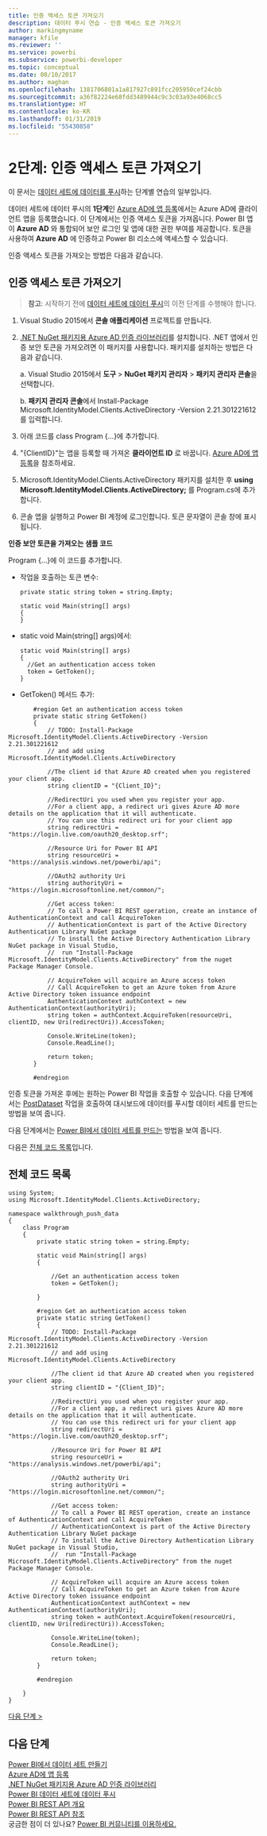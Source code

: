 ```yaml
---
title: 인증 액세스 토큰 가져오기
description: 데이터 푸시 연습 - 인증 액세스 토큰 가져오기
author: markingmyname
manager: kfile
ms.reviewer: ''
ms.service: powerbi
ms.subservice: powerbi-developer
ms.topic: conceptual
ms.date: 08/10/2017
ms.author: maghan
ms.openlocfilehash: 1381706801a1a817927c891fcc205950cef24cbb
ms.sourcegitcommit: a36f82224e68fdd3489944c9c3c03a93e4068cc5
ms.translationtype: HT
ms.contentlocale: ko-KR
ms.lasthandoff: 01/31/2019
ms.locfileid: "55430858"
---
```

# <a name="step-2-get-an-authentication-access-token"></a>2단계: 인증 액세스 토큰 가져오기
이 문서는 [데이터 세트에 데이터를 푸시](walkthrough-push-data.md)하는 단계별 연습의 일부입니다.

데이터 세트에 데이터 푸시의 **1단계**인 [Azure AD에 앱 등록](walkthrough-push-data-register-app-with-azure-ad.md)에서는 Azure AD에 클라이언트 앱을 등록했습니다. 이 단계에서는 인증 액세스 토큰을 가져옵니다. Power BI 앱이 **Azure AD** 와 통합되어 보안 로그인 및 앱에 대한 권한 부여를 제공합니다. 토큰을 사용하여 **Azure AD** 에 인증하고 Power BI 리소스에 액세스할 수 있습니다.

인증 액세스 토큰을 가져오는 방법은 다음과 같습니다.

## <a name="get-an-authentication-access-token"></a>인증 액세스 토큰 가져오기
> **참고**: 시작하기 전에 [데이터 세트에 데이터 푸시](walkthrough-push-data.md)의 이전 단계를 수행해야 합니다.
> 
> 

1. Visual Studio 2015에서 **콘솔 애플리케이션** 프로젝트를 만듭니다.
2. [.NET NuGet 패키지용 Azure AD 인증 라이브러리](https://www.nuget.org/packages/Microsoft.IdentityModel.Clients.ActiveDirectory/)를 설치합니다. .NET 앱에서 인증 보안 토큰을 가져오려면 이 패키지를 사용합니다. 패키지를 설치하는 방법은 다음과 같습니다.
   
     a. Visual Studio 2015에서 **도구** > **NuGet 패키지 관리자** > **패키지 관리자 콘솔**을 선택합니다.
   
     b. **패키지 관리자 콘솔**에서 Install-Package Microsoft.IdentityModel.Clients.ActiveDirectory -Version 2.21.301221612를 입력합니다.
3. 아래 코드를 class Program {...}에 추가합니다.
4. "{ClientID}"는 앱을 등록할 때 가져온 **클라이언트 ID** 로 바꿉니다. [Azure AD에 앱 등록](walkthrough-push-data-register-app-with-azure-ad.md)을 참조하세요.
5. Microsoft.IdentityModel.Clients.ActiveDirectory 패키지를 설치한 후 **using Microsoft.IdentityModel.Clients.ActiveDirectory;** 를 Program.cs에 추가합니다.
6. 콘솔 앱을 실행하고 Power BI 계정에 로그인합니다. 토큰 문자열이 콘솔 창에 표시됩니다.

**인증 보안 토큰을 가져오는 샘플 코드**

Program {...}에 이 코드를 추가합니다.

* 작업을 호출하는 토큰 변수:
  
  ```
  private static string token = string.Empty;
  
  static void Main(string[] args)
  {
  }
  ```
* static void Main(string[] args)에서:
  
  ```
  static void Main(string[] args)
  {
    //Get an authentication access token
    token = GetToken();
  }
  ```
* GetToken() 메서드 추가:

```
       #region Get an authentication access token
       private static string GetToken()
       {
           // TODO: Install-Package Microsoft.IdentityModel.Clients.ActiveDirectory -Version 2.21.301221612
           // and add using Microsoft.IdentityModel.Clients.ActiveDirectory

           //The client id that Azure AD created when you registered your client app.
           string clientID = "{Client_ID}";

           //RedirectUri you used when you register your app.
           //For a client app, a redirect uri gives Azure AD more details on the application that it will authenticate.
           // You can use this redirect uri for your client app
           string redirectUri = "https://login.live.com/oauth20_desktop.srf";

           //Resource Uri for Power BI API
           string resourceUri = "https://analysis.windows.net/powerbi/api";

           //OAuth2 authority Uri
           string authorityUri = "https://login.microsoftonline.net/common/";

           //Get access token:
           // To call a Power BI REST operation, create an instance of AuthenticationContext and call AcquireToken
           // AuthenticationContext is part of the Active Directory Authentication Library NuGet package
           // To install the Active Directory Authentication Library NuGet package in Visual Studio,
           //  run "Install-Package Microsoft.IdentityModel.Clients.ActiveDirectory" from the nuget Package Manager Console.

           // AcquireToken will acquire an Azure access token
           // Call AcquireToken to get an Azure token from Azure Active Directory token issuance endpoint
           AuthenticationContext authContext = new AuthenticationContext(authorityUri);
           string token = authContext.AcquireToken(resourceUri, clientID, new Uri(redirectUri)).AccessToken;

           Console.WriteLine(token);
           Console.ReadLine();

           return token;
       }

       #endregion
```

인증 토큰을 가져온 후에는 원하는 Power BI 작업을 호출할 수 있습니다. 다음 단계에서는 [PostDataset](https://docs.microsoft.com/rest/api/power-bi/pushdatasets) 작업을 호출하여 대시보드에 데이터를 푸시할 데이터 세트를 만드는 방법을 보여 줍니다.

다음 단계에서는 [Power BI에서 데이터 세트를 만드는](walkthrough-push-data-create-dataset.md) 방법을 보여 줍니다.

다음은 [전체 코드 목록](#code)입니다.

<a name="code"/>

## <a name="complete-code-listing"></a>전체 코드 목록
    using System;
    using Microsoft.IdentityModel.Clients.ActiveDirectory;

    namespace walkthrough_push_data
    {
        class Program
        {
            private static string token = string.Empty;

            static void Main(string[] args)
            {

                //Get an authentication access token
                token = GetToken();

            }

            #region Get an authentication access token
            private static string GetToken()
            {
                // TODO: Install-Package Microsoft.IdentityModel.Clients.ActiveDirectory -Version 2.21.301221612
                // and add using Microsoft.IdentityModel.Clients.ActiveDirectory

                //The client id that Azure AD created when you registered your client app.
                string clientID = "{Client_ID}";

                //RedirectUri you used when you register your app.
                //For a client app, a redirect uri gives Azure AD more details on the application that it will authenticate.
                // You can use this redirect uri for your client app
                string redirectUri = "https://login.live.com/oauth20_desktop.srf";

                //Resource Uri for Power BI API
                string resourceUri = "https://analysis.windows.net/powerbi/api";

                //OAuth2 authority Uri
                string authorityUri = "https://login.microsoftonline.net/common/";

                //Get access token:
                // To call a Power BI REST operation, create an instance of AuthenticationContext and call AcquireToken
                // AuthenticationContext is part of the Active Directory Authentication Library NuGet package
                // To install the Active Directory Authentication Library NuGet package in Visual Studio,
                //  run "Install-Package Microsoft.IdentityModel.Clients.ActiveDirectory" from the nuget Package Manager Console.

                // AcquireToken will acquire an Azure access token
                // Call AcquireToken to get an Azure token from Azure Active Directory token issuance endpoint
                AuthenticationContext authContext = new AuthenticationContext(authorityUri);
                string token = authContext.AcquireToken(resourceUri, clientID, new Uri(redirectUri)).AccessToken;

                Console.WriteLine(token);
                Console.ReadLine();

                return token;
            }

            #endregion

        }
    }


[다음 단계 >](walkthrough-push-data-create-dataset.md)

## <a name="next-steps"></a>다음 단계
[Power BI에서 데이터 세트 만들기](walkthrough-push-data-create-dataset.md)  
[Azure AD에 앱 등록](walkthrough-push-data-register-app-with-azure-ad.md)  
[.NET NuGet 패키지용 Azure AD 인증 라이브러리](https://www.nuget.org/packages/Microsoft.IdentityModel.Clients.ActiveDirectory/)  
[Power BI 데이터 세트에 데이터 푸시](walkthrough-push-data.md)  
[Power BI REST API 개요](overview-of-power-bi-rest-api.md)  
[Power BI REST API 참조](https://docs.microsoft.com/rest/api/power-bi/)  
궁금한 점이 더 있나요? [Power BI 커뮤니티를 이용하세요.](http://community.powerbi.com/)

